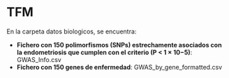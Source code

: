 # TFM
En la carpeta datos biologicos, se encuentra:  
- **Fichero con 150 polimorfismos (SNPs) estrechamente asociados con la endometriosis que cumplen con el criterio (P < 1 × 10−5)**: GWAS_Info.csv
- **Fichero con 150 genes de enfermedad**: GWAS_by_gene_formatted.csv
